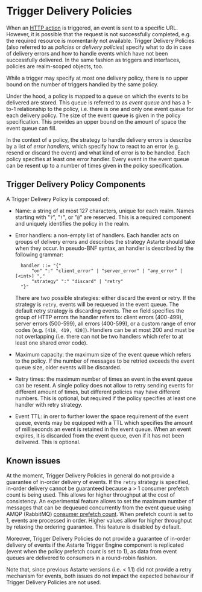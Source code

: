 # Trigger Delivery Policies

When an [HTTP action](060-triggers.html#http-actions) is triggered, an event is sent to a specific URL.
However, it is possible that the request is not successfully completed, e.g. the required resource is momentarily not available.
Trigger Delivery Policies (also referred to as *policies* or *delivery policies*) specify what to do in case of delivery errors
and how to handle events which have not been successfully delivered.
In the same fashion as triggers and interfaces, policies are realm-scoped objects, too.

While a trigger may specify at most one delivery policy, there is no upper bound on the number of triggers handled by the same policy.

Under the hood, a policy is mapped to a queue on which the events to be delivered are stored.
This queue is referred to as *event queue* and has a 1-to-1 relationship to the policy,
i.e. there is one and only one event queue for each delivery policy.
The size of the event queue is given in the policy specification.
This provides an upper bound on the amount of space the event queue can fill.

In the context of a policy, the strategy to handle delivery errors is describe by a list of *error handlers*,
which specify how to react to an error (e.g. resend or discard the event) and what kind of error is to be handled.
Each policy specifies at least one error handler. 
Every event in the event queue can be resent up to a number of times given in the policy specification.

## Trigger Delivery Policy Components

A Trigger Delivery Policy is composed of:

- Name: a string of at most 127 characters, unique for each realm. Names starting with "`?`", "`!`", or "`@`" are reserved.
  This is a required component and uniquely identifies the policy in the realm.
  
- Error handlers: a non-empty list of handlers. 
  Each handler acts on groups of delivery errors and describes the strategy Astarte should take when they occur.
  In pseudo-BNF syntax, an handler is described by the following grammar:
  ```
    handler ::= "{"
        "on" ":" "client_error" | "server_error" | "any_error" | [<int>] ","
        "strategy" ":" "discard" | "retry"
    "}"
  ```
  There are two possible strategies: either discard the event or retry. If the strategy is `retry`, events will be requeued in the event queue.
  The default retry strategy is discarding events.
  The `on` field specifies the group of HTTP errors the handler refers to: client errors (400-499), server errors (500-599), all errors (400-599), or a custom range of error codes (e.g. `[418, 419, 420]`).
  Handlers can be at most 200 and must be not overlapping (i.e. there can not be two handlers which refer to at least one shared error code).
  
- Maximum capacity: the maximum size of the event queue which refers to the policy.
  If the number of messages to be retried exceeds the event queue size, older events will be discarded.

- Retry times: the maximum number of times an event in the event queue can be resent.
  A single policy does not allow to retry sending events for different amount of times, but different policies may have different numbers.
  This is optional, but required if the policy specifies at least one handler with retry strategy.

- Event TTL: in orer to further lower the space requirement of the event queue, events may be equipped with a TTL which specifies the amount of
  milliseconds an event is retained in the event queue. When an event expires, it is discarded from the event queue, even if it has not been
  delivered. This is optional.

## Known issues

At the moment, Trigger Delivery Policies in general do not provide a guarantee of in-order delivery of events.
If the `retry` strategy is specified, in-order delivery cannot be guaranteed because a > 1 consumer prefetch count is being used. This allows for higher throughput at the cost of consistency.
An experimental feature allows to set the maximum number of messages that can be dequeued concurrently from the event queue
using AMQP (RabbitMQ) [consumer prefetch count](https://www.rabbitmq.com/consumer-prefetch.html). When prefetch count is set to 1, events are processed in order. Higher values allow for higher throughput by relaxing the ordering guarantee.
This feature is disabled by default.

Moreover, Trigger Delivery Policies do not provide a guarantee of in-order delivery of events if the Astarte Trigger Engine component
is replicated (event when the policy prefetch count is set to 1), as data from event queues are delivered to consumers in a round-robin fashion.

Note that, since previous Astarte versions (i.e. < 1.1) did not provide a retry mechanism for events, both issues do
not impact the expected behaviour if Trigger Delivery Policies are not used.